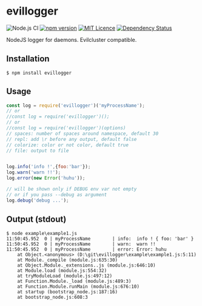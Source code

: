 # evillogger
![Node.js CI](https://github.com/eviltik/evillogger/workflows/Node.js%20CI/badge.svg)
[![npm version](https://badge.fury.io/js/evillogger.svg)](https://badge.fury.io/js/evillogger)
[![MIT Licence](https://badges.frapsoft.com/os/mit/mit.svg?v=103)](https://opensource.org/licenses/mit-license.php)
[![Dependency Status](https://david-dm.org/eviltik/evillogger.svg)](https://david-dm.org/eviltik/evillogger)

NodeJS logger for daemons. Evilcluster compatible.


Installation
------------
```
$ npm install evillogger
```


Usage
-----
```js
const log = require('evillogger')('myProcessName');
// or
//const log = require('evillogger')();
// or
//const log = require('evillogger')(options)
// spaces: number of spaces around namespace, default 30
// repl: add \r before any output, default false
// colorize: color or not color, default true
// file: output to file


log.info('info !',{foo:'bar'});
log.warn('warn !!');
log.error(new Error('huhu'));

// will be shown only if DEBUG env var not empty
// or if you pass --debug as argument
log.debug('debug ...');
```

Output (stdout)
---------------
```console
$ node example\example1.js
11:50:45.952  0 | myProcessName        | info:  info ! { foo: 'bar' }
11:50:45.952  0 | myProcessName        | warn:  warn !!
11:50:45.952  0 | myProcessName        | error: Error: huhu
    at Object.<anonymous> (D:\git\evillogger\example\example1.js:5:11)
    at Module._compile (module.js:635:30)
    at Object.Module._extensions..js (module.js:646:10)
    at Module.load (module.js:554:32)
    at tryModuleLoad (module.js:497:12)
    at Function.Module._load (module.js:489:3)
    at Function.Module.runMain (module.js:676:10)
    at startup (bootstrap_node.js:187:16)
    at bootstrap_node.js:608:3
```
